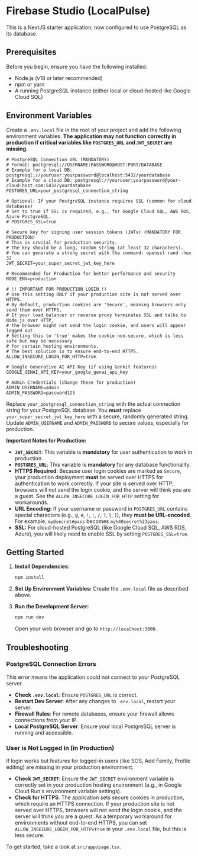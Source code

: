 
# Firebase Studio (LocalPulse)

This is a NextJS starter application, now configured to use PostgreSQL as its database.

## Prerequisites

Before you begin, ensure you have the following installed:
- Node.js (v18 or later recommended)
- npm or yarn
- A running PostgreSQL instance (either local or cloud-hosted like Google Cloud SQL)

## Environment Variables

Create a `.env.local` file in the root of your project and add the following environment variables. **The application may not function correctly in production if critical variables like `POSTGRES_URL` and `JWT_SECRET` are missing.**

```env
# PostgreSQL Connection URL (MANDATORY)
# Format: postgresql://USERNAME:PASSWORD@HOST:PORT/DATABASE
# Example for a local DB: postgresql://youruser:yourpassword@localhost:5432/yourdatabase
# Example for a cloud DB: postgresql://youruser:yourpassword@your-cloud-host.com:5432/yourdatabase
POSTGRES_URL=your_postgresql_connection_string

# Optional: If your PostgreSQL instance requires SSL (common for cloud databases)
# Set to true if SSL is required, e.g., for Google Cloud SQL, AWS RDS, Azure PostgreSQL.
# POSTGRES_SSL=true 

# Secure key for signing user session tokens (JWTs) (MANDATORY FOR PRODUCTION)
# This is crucial for production security.
# The key should be a long, random string (at least 32 characters).
# You can generate a strong secret with the command: openssl rand -hex 32
JWT_SECRET=your_super_secret_jwt_key_here

# Recommended for Production for better performance and security
NODE_ENV=production

# !! IMPORTANT FOR PRODUCTION LOGIN !!
# Use this setting ONLY if your production site is not served over HTTPS.
# By default, production cookies are 'Secure', meaning browsers only send them over HTTPS.
# If your load balancer or reverse proxy terminates SSL and talks to Node.js over HTTP,
# the browser might not send the login cookie, and users will appear logged out.
# Setting this to 'true' makes the cookie non-secure, which is less safe but may be necessary
# for certain hosting environments.
# The best solution is to ensure end-to-end HTTPS.
ALLOW_INSECURE_LOGIN_FOR_HTTP=true

# Google Generative AI API Key (if using Genkit features)
GOOGLE_GENAI_API_KEY=your_google_genai_api_key

# Admin Credentials (change these for production)
ADMIN_USERNAME=admin
ADMIN_PASSWORD=password123
```

Replace `your_postgresql_connection_string` with the actual connection string for your PostgreSQL database.
You **must** replace `your_super_secret_jwt_key_here` with a secure, randomly generated string.
Update `ADMIN_USERNAME` and `ADMIN_PASSWORD` to secure values, especially for production.

**Important Notes for Production:**
- **`JWT_SECRET`**: This variable is **mandatory** for user authentication to work in production.
- **`POSTGRES_URL`**: This variable is **mandatory** for any database functionality.
- **HTTPS Required**: Because user login cookies are marked as `Secure`, your production deployment **must** be served over HTTPS for authentication to work correctly. If your site is served over HTTP, browsers will not send the login cookie, and the server will think you are a guest. See the `ALLOW_INSECURE_LOGIN_FOR_HTTP` setting for workarounds.
- **URL Encoding:** If your username or password in `POSTGRES_URL` contains special characters (e.g., `@`, `#`, `!`, `:`, `/`, `?`, `[`, `]`), they **must be URL-encoded**. For example, `my@secret#pass` becomes `my%40secret%23pass`.
- **SSL:** For cloud-hosted PostgreSQL (like Google Cloud SQL, AWS RDS, Azure), you will likely need to enable SSL by setting `POSTGRES_SSL=true`.

## Getting Started

1.  **Install Dependencies:**
    ```bash
    npm install
    ```

2.  **Set Up Environment Variables:**
    Create the `.env.local` file as described above.

3.  **Run the Development Server:**
    ```bash
    npm run dev
    ```
    Open your web browser and go to `http://localhost:3000`.

## Troubleshooting

### PostgreSQL Connection Errors
This error means the application could not connect to your PostgreSQL server.
- **Check `.env.local`**: Ensure `POSTGRES_URL` is correct.
- **Restart Dev Server**: After any changes to `.env.local`, restart your server.
- **Firewall Rules**: For remote databases, ensure your firewall allows connections from your IP.
- **Local PostgreSQL Server**: Ensure your local PostgreSQL server is running and accessible.

### User is Not Logged In (in Production)
If login works but features for logged-in users (like SOS, Add Family, Profile editing) are missing in your production environment:
- **Check `JWT_SECRET`**: Ensure the `JWT_SECRET` environment variable is correctly set in your production hosting environment (e.g., in Google Cloud Run's environment variable settings).
- **Check for HTTPS**: The application sets secure cookies in production, which require an HTTPS connection. If your production site is not served over HTTPS, browsers will not send the login cookie, and the server will think you are a guest. As a temporary workaround for environments without end-to-end HTTPS, you can set `ALLOW_INSECURE_LOGIN_FOR_HTTP=true` in your `.env.local` file, but this is less secure.

To get started, take a look at `src/app/page.tsx`.
